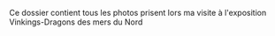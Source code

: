 Ce dossier contient tous les photos prisent lors ma visite à l'exposition Vinkings-Dragons des mers du Nord
